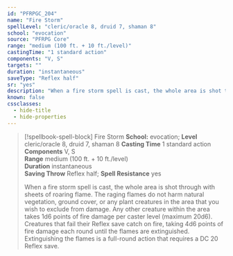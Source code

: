 ```yaml
---
id: "PFRPGC_204"
name: "Fire Storm"
spellLevel: "cleric/oracle 8, druid 7, shaman 8"
school: "evocation"
source: "PFRPG Core"
range: "medium (100 ft. + 10 ft./level)"
castingTime: "1 standard action"
components: "V, S"
targets: ""
duration: "instantaneous"
saveType: "Reflex half"
sr: "yes"
description: "When a fire storm spell is cast, the whole area is shot through with sheets of roaring flame. The raging flames do not harm natural vegetation, ground cover, or any plant creatures in the area that you wish to exclude from damage. Any other creature within the area takes 1d6 points of fire damage per caster level (maximum 20d6). Creatures that fail their Reflex save catch on fire, taking 4d6 points of fire damage each round until the flames are extinguished. Extinguishing the flames is a full-round action that requires a DC 20 Reflex save."
known: false
cssclasses:
  - hide-title
  - hide-properties
---
```


> [!spellbook-spell-block] Fire Storm
> **School:** evocation; **Level** cleric/oracle 8, druid 7, shaman 8
> **Casting Time** 1 standard action  
> **Components** V, S  
> **Range** medium (100 ft. + 10 ft./level)  
> **Duration** instantaneous  
> **Saving Throw** Reflex half; **Spell Resistance** yes
> 
> When a fire storm spell is cast, the whole area is shot through with sheets of roaring flame. The raging flames do not harm natural vegetation, ground cover, or any plant creatures in the area that you wish to exclude from damage. Any other creature within the area takes 1d6 points of fire damage per caster level (maximum 20d6). Creatures that fail their Reflex save catch on fire, taking 4d6 points of fire damage each round until the flames are extinguished. Extinguishing the flames is a full-round action that requires a DC 20 Reflex save.